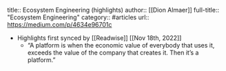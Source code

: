 title:: Ecosystem Engineering (highlights)
author:: [[Dion Almaer]]
full-title:: "Ecosystem Engineering"
category:: #articles
url:: https://medium.com/p/4634e96701c

- Highlights first synced by [[Readwise]] [[Nov 18th, 2022]]
	- “A platform is when the economic value of everybody that uses it, exceeds the value of the company that creates it. Then it’s a platform.”